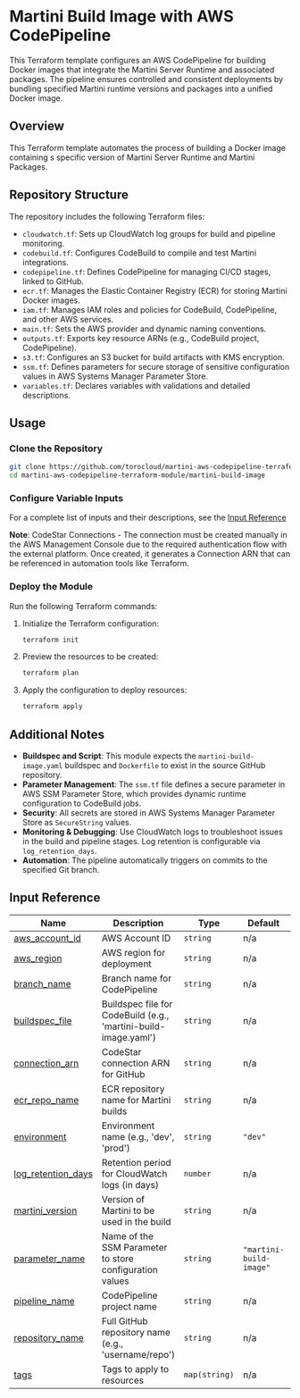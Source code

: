 
# Martini Build Image with AWS CodePipeline

This Terraform template configures an AWS CodePipeline for building Docker images that integrate the Martini Server Runtime and associated packages. The pipeline ensures controlled and consistent deployments by bundling specified Martini runtime versions and packages into a unified Docker image.

## Overview

This Terraform template automates the process of building a Docker image containing s specific version of Martini Server Runtime and Martini Packages.

## Repository Structure

The repository includes the following Terraform files:

- `cloudwatch.tf`: Sets up CloudWatch log groups for build and pipeline monitoring.
- `codebuild.tf`: Configures CodeBuild to compile and test Martini integrations.
- `codepipeline.tf`: Defines CodePipeline for managing CI/CD stages, linked to GitHub.
- `ecr.tf`: Manages the Elastic Container Registry (ECR) for storing Martini Docker images.
- `iam.tf`: Manages IAM roles and policies for CodeBuild, CodePipeline, and other AWS services.
- `main.tf`: Sets the AWS provider and dynamic naming conventions.
- `outputs.tf`: Exports key resource ARNs (e.g., CodeBuild project, CodePipeline).
- `s3.tf`: Configures an S3 bucket for build artifacts with KMS encryption.
- `ssm.tf`: Defines parameters for secure storage of sensitive configuration values in AWS Systems Manager Parameter Store.
- `variables.tf`: Declares variables with validations and detailed descriptions.

## Usage

### Clone the Repository

```bash
git clone https://github.com/torocloud/martini-aws-codepipeline-terraform-module.git
cd martini-aws-codepipeline-terraform-module/martini-build-image
```

### Configure Variable Inputs

For a complete list of inputs and their descriptions, see the [Input Reference](#input-reference)

**Note**: CodeStar Connections - The connection must be created manually in the AWS Management Console due to the required authentication flow with the external platform. Once created, it generates a Connection ARN that can be referenced in automation tools like Terraform.

### Deploy the Module

Run the following Terraform commands:

1. Initialize the Terraform configuration:
   ```bash
   terraform init
   ```

2. Preview the resources to be created:
   ```bash
   terraform plan
   ```

3. Apply the configuration to deploy resources:
   ```bash
   terraform apply
   ```

## Additional Notes

- **Buildspec and Script**: This module expects the `martini-build-image.yaml` buildspec and `Dockerfile` to exist in the source GitHub repository.
- **Parameter Management**: The `ssm.tf` file defines a secure parameter in AWS SSM Parameter Store, which provides dynamic runtime configuration to CodeBuild jobs.
- **Security**: All secrets are stored in AWS Systems Manager Parameter Store as `SecureString` values.
- **Monitoring & Debugging**: Use CloudWatch logs to troubleshoot issues in the build and pipeline stages. Log retention is configurable via `log_retention_days`.
- **Automation**: The pipeline automatically triggers on commits to the specified Git branch.


## Input Reference

| Name | Description | Type | Default | Required |
|------|-------------|------|---------|:--------:|
| <a name="input_aws_account_id"></a> [aws\_account\_id](#input\_aws\_account\_id) | AWS Account ID | `string` | n/a | yes |
| <a name="input_aws_region"></a> [aws\_region](#input\_aws\_region) | AWS region for deployment | `string` | n/a | yes |
| <a name="input_branch_name"></a> [branch\_name](#input\_branch\_name) | Branch name for CodePipeline | `string` | n/a | yes |
| <a name="input_buildspec_file"></a> [buildspec\_file](#input\_buildspec\_file) | Buildspec file for CodeBuild (e.g., 'martini-build-image.yaml') | `string` | n/a | yes |
| <a name="input_connection_arn"></a> [connection\_arn](#input\_connection\_arn) | CodeStar connection ARN for GitHub | `string` | n/a | yes |
| <a name="input_ecr_repo_name"></a> [ecr\_repo\_name](#input\_ecr\_repo\_name) | ECR repository name for Martini builds | `string` | n/a | yes |
| <a name="input_environment"></a> [environment](#input\_environment) | Environment name (e.g., 'dev', 'prod') | `string` | `"dev"` | no |
| <a name="input_log_retention_days"></a> [log\_retention\_days](#input\_log\_retention\_days) | Retention period for CloudWatch logs (in days) | `number` | n/a | yes |
| <a name="input_martini_version"></a> [martini\_version](#input\_martini\_version) | Version of Martini to be used in the build | `string` | n/a | yes |
| <a name="input_parameter_name"></a> [parameter\_name](#input\_parameter\_name) | Name of the SSM Parameter to store configuration values | `string` | `"martini-build-image"` | no |
| <a name="input_pipeline_name"></a> [pipeline\_name](#input\_pipeline\_name) | CodePipeline project name | `string` | n/a | yes |
| <a name="input_repository_name"></a> [repository\_name](#input\_repository\_name) | Full GitHub repository name (e.g., 'username/repo') | `string` | n/a | yes |
| <a name="input_tags"></a> [tags](#input\_tags) | Tags to apply to resources | `map(string)` | n/a | yes |
